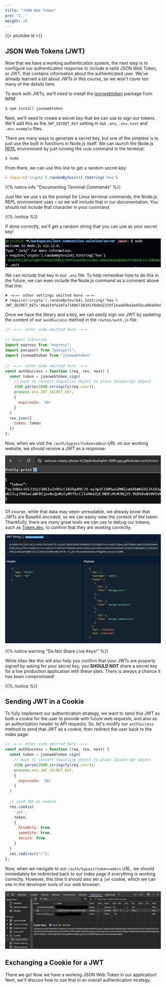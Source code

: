 ```yaml
---
title: "JSON Web Token"
pre: "2. "
weight: 20
---
```


{{< youtube id >}}

## JSON Web Tokens (JWT)

Now that we have a working authentication system, the next step is to configure our authentication response to include a valid JSON Web Token, or JWT, that contains information about the authenticated user. We've already learned a bit about JWTs in this course, so we won't cover too many of the details here.

To work with JWTs, we'll need to install the [jsonwebtoken](https://www.npmjs.com/package/jsonwebtoken) package from NPM:

```bash {title="terminal"}
$ npm install jsonwebtoken
```

Next, we'll need to create a secret key that we can use to sign our tokens. We'll add this as the `JWT_SECRET_KEY` setting in our `.env`, `.env.test` and `.env.example` files.

There are many ways to generate a secret key, but one of the simplest is to just use the built in functions in Node.js itself. We can launch the Node.js [REPL](https://nodejs.org/en/learn/command-line/how-to-use-the-nodejs-repl) environment by just running the `node` command in the terminal:

```bash {title="terminal"}
$ node
```

From there, we can use this line to get a random secret key:

```js {title="node"}
> require('crypto').randomBytes(64).toString('hex')
```

{{% notice info "Documenting Terminal Commands" %}}

Just like we use `$` as the prompt for Linux terminal commands, the Node.js REPL environment uses `>` so we will include that in our documentation. You should not include that character in your command.

{{% /notice %}}

If done correctly, we'll get a random string that you can use as your secret key!

![Disabled Authentication](/images/examples/04/auth_3.png)

We can include that key in our `.env` file. To help remember how to do this in the future, we can even include the Node.js command as a comment above that line:

```env {title=".env"}
# -=-=- other settings omitted here -=-=-
# require('crypto').randomBytes(64).toString('hex')
JWT_SECRET_KEY='46a5fdfe16fa710867102d1f0dbd2329f2eae69be3ed56ca084d9e0ad....'
```

Once we have the library and a key, we can easily sign our JWT by updating the content of our `sendSuccess` method in the `routes/auth.js` file:

```js {title="routes/auth.js"}
// -=-=- other code omitted here -=-=-

// Import libraries
import express from "express";
import passport from "passport";
import jsonwebtoken from "jsonwebtoken"

// -=-=- other code omitted here -=-=-
const authSuccess = function (req, res, next) {
  const token = jsonwebtoken.sign(
    // Hack to convert Sequelize object to plain JavaScript object
    JSON.parse(JSON.stringify(req.user)),
    process.env.JWT_SECRET_KEY,
    {
      expiresIn: '6h'
    }
  )
  res.json({
    token: token
  })
};
```

Now, when we visit the `/auth/bypass?token=admin` URL on our working website, we should receive a JWT as a response:

![JWT Response](/images/examples/04/auth_4.png)

Of course, while that data may seem unreadable, we already know that JWTs are Base64 encoded, so we can easily view the content of the token. Thankfully, there are many great tools we can use to debug our tokens, such as [Token.dev](https://token.dev/), to confirm that they are working correctly.

![JWT Debugger](/images/examples/04/auth_5.png)

{{% notice warning "Do Not Share Live Keys!" %}}

While sites like this will also help you confirm that your JWTs are properly signed by asking for your secret key, you **SHOULD NOT** share a secret key for a live production application with these sites. There is always a chance it has been compromised!

{{% /notice %}}

## Sending JWT in a Cookie

To fully implement our authentication strategy, we want to send this JWT as both a cookie for the user to provide with future web requests, and also as an authorization header to API requests. So, let's modify our `authSuccess` method to send that JWT as a cookie, then redirect the user back to the index page:

```js {title="routes/auth.js"}
// -=-=- other code omitted here -=-=-
const authSuccess = function (req, res, next) {
  const token = jsonwebtoken.sign(
    // Hack to convert Sequelize object to plain JavaScript object
    JSON.parse(JSON.stringify(req.user)),
    process.env.JWT_SECRET_KEY,
    {
      expiresIn: '6h'
    }
  )
  
  // send JWt as cookie
  res.cookie(
    'jwt',
    token,
    {
      httpOnly: true,
      sameSite: true,
      secure: true
    }
  )
  res.redirect("/");
};
```

Now, when we navigate to our `/auth/bypass?token=admin` URL, we should immediately be redirected back to our index page if everything is working correctly. However, this time it should also set a `jwt` cookie, which we can see in the developer tools of our web browser:

![JWT Debugger](/images/examples/04/auth_6.png)

## Exchanging a Cookie for a JWT



There we go! Now we have a working JSON Web Token in our application! Next, we'll discuss how to use that in an overall authentication strategy. 
